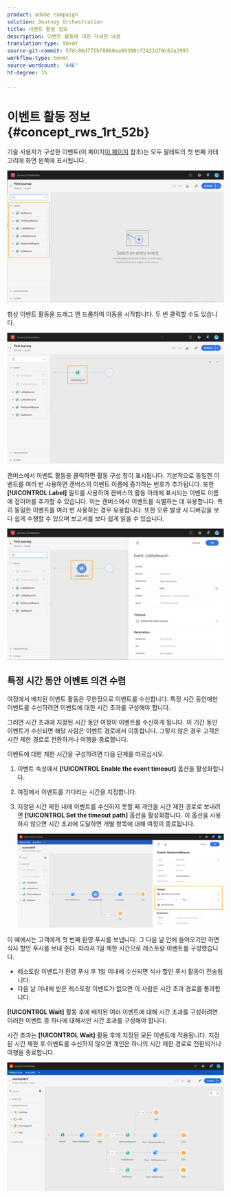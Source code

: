 ```yaml
---
product: adobe campaign
solution: Journey Orchestration
title: 이벤트 활동 정보
description: 이벤트 활동에 대한 자세한 내용
translation-type: tm+mt
source-git-commit: 57dc86d775bf8860aa09300cf2432d70c62a2993
workflow-type: tm+mt
source-wordcount: '446'
ht-degree: 1%

---
```



# 이벤트 활동 정보 {#concept_rws_1rt_52b}

기술 사용자가 구성한 이벤트(이 페이지[이 페이지](../event/about-events.md) 참조)는 모두 팔레트의 첫 번째 카테고리에 화면 왼쪽에 표시됩니다.

![](../assets/journey43.png)

항상 이벤트 활동을 드래그 앤 드롭하여 이동을 시작합니다. 두 번 클릭할 수도 있습니다.

![](../assets/journey44.png)

캔버스에서 이벤트 활동을 클릭하면 활동 구성 창이 표시됩니다. 기본적으로 동일한 이벤트를 여러 번 사용하면 캔버스의 이벤트 이름에 증가하는 번호가 추가됩니다. 또한 **[!UICONTROL Label]** 필드를 사용하여 캔버스의 활동 아래에 표시되는 이벤트 이름에 접미어를 추가할 수 있습니다. 이는 캔버스에서 이벤트를 식별하는 데 유용합니다. 특히 동일한 이벤트를 여러 번 사용하는 경우 유용합니다. 또한 오류 발생 시 디버깅을 보다 쉽게 수행할 수 있으며 보고서를 보다 쉽게 읽을 수 있습니다.

![](../assets/journey33.png)

## 특정 시간 동안 이벤트 의견 수렴

여정에서 배치된 이벤트 활동은 무한정으로 이벤트를 수신합니다. 특정 시간 동안에만 이벤트를 수신하려면 이벤트에 대한 시간 초과를 구성해야 합니다.

그러면 시간 초과에 지정된 시간 동안 여정이 이벤트를 수신하게 됩니다. 이 기간 동안 이벤트가 수신되면 해당 사람은 이벤트 경로에서 이동합니다. 그렇지 않은 경우 고객은 시간 제한 경로로 전환하거나 여행을 종료합니다.

이벤트에 대한 제한 시간을 구성하려면 다음 단계를 따르십시오.

1. 이벤트 속성에서 **[!UICONTROL Enable the event timeout]** 옵션을 활성화합니다.

1. 여정에서 이벤트를 기다리는 시간을 지정합니다.

1. 지정된 시간 제한 내에 이벤트를 수신하지 못할 때 개인을 시간 제한 경로로 보내려면 **[!UICONTROL Set the timeout path]** 옵션을 활성화합니다. 이 옵션을 사용하지 않으면 시간 초과에 도달하면 개별 항목에 대해 여정이 종료됩니다.

   ![](../assets/event-timeout.png)

이 예에서는 고객에게 첫 번째 환영 푸시를 보냅니다. 그 다음 날 안에 들어오기만 하면 식사 할인 푸시를 보내 준다. 따라서 1일 제한 시간으로 레스토랑 이벤트를 구성했습니다.

* 레스토랑 이벤트가 환영 푸시 후 1일 이내에 수신되면 식사 할인 푸시 활동이 전송됩니다.
* 다음 날 이내에 받은 레스토랑 이벤트가 없으면 이 사람은 시간 초과 경로를 통과합니다.

**[!UICONTROL Wait]** 활동 후에 배치된 여러 이벤트에 대해 시간 초과를 구성하려면 이러한 이벤트 중 하나에 대해서만 시간 초과를 구성해야 합니다.

시간 초과는 **[!UICONTROL Wait]** 활동 후에 지정된 모든 이벤트에 적용됩니다. 지정된 시간 제한 후 이벤트를 수신하지 않으면 개인은 하나의 시간 제한 경로로 전환되거나 여행을 종료합니다.

![](../assets/event-timeout-group.png)
